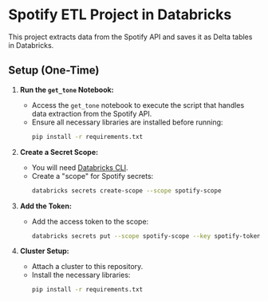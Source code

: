 # Spotify ETL Project in Databricks

This project extracts data from the Spotify API and saves it as Delta tables in Databricks.

## Setup (One-Time)

1. **Run the `get_tone` Notebook:**
    - Access the `get_tone` notebook to execute the script that handles data extraction from the Spotify API.
    - Ensure all necessary libraries are installed before running:
      ```bash
      pip install -r requirements.txt
      ```

2. **Create a Secret Scope:**
    - You will need [Databricks CLI](http://googleusercontent.com/databricks/cli/0).
    - Create a "scope" for Spotify secrets:
      ```bash
      databricks secrets create-scope --scope spotify-scope
      ```

3. **Add the Token:**
    - Add the access token to the scope:
      ```bash
      databricks secrets put --scope spotify-scope --key spotify-token --string-value "YOUR_ACCESS_TOKEN_HERE"
      ```

4. **Cluster Setup:**
    - Attach a cluster to this repository.
    - Install the necessary libraries:
      ```bash
      pip install -r requirements.txt
      ```